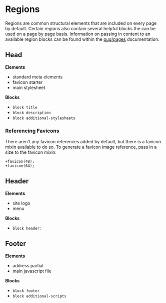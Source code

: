 # Regions

Regions are common structural elements that are included on every page by default. Certain regions also contain several helpful blocks the can be used on a page by page basis. Information on passing in content to an available region blocks can be found within the [pug/pages](https://github.com/mimoduo/mimogear/blob/master/docs/pug/pages.md) documentation.

## Head

**Elements**

* standard meta elements
* favicon starter
* main stylesheet

**Blocks**

* `block title`
* `block description`
* `block additional-stylesheets`

### Referencing Favicons

There aren't any favicon references added by default, but there is a favicon mixin available to do so. To generate a favicon image reference, pass in a size to the favicon mixin:

```pug
+favicon(48);
+favicon(64);
```

## Header

**Elements**

* site logo
* menu

**Blocks**

* `block header`:

## Footer

**Elements**

* address partial
* main javascript file

**Blocks**

* `block footer`
* `block additional-scripts`

